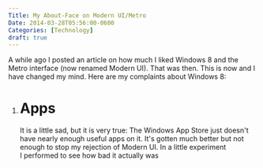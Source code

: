 ```yaml
---
Title: My About-Face on Modern UI/Metro
Date: 2014-03-28T05:56:00-0600
Categories: [Technology]
draft: true
---
```


A while ago I posted an article on how much I liked Windows 8 and the
Metro interface (now renamed Modern UI). That was then. This is now and
I have changed my mind. Here are my complaints about Windows 8:

1.  Apps
    ====

    It is a little sad, but it is very true: The Windows App Store just
    doesn't have nearly enough useful apps on it. It's gotten much
    better but not enough to stop my rejection of Modern UI. In a little
    experiment I performed to see how bad it actually was


